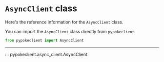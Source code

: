 # `AsyncClient` class

Here's the reference information for the `AsyncClient` class.

You can import the `AsyncClient` class directly from `pypokeclient`:
```python
from pypokeclient import AsyncClient
```

---

::: pypokeclient.async_client.AsyncClient
